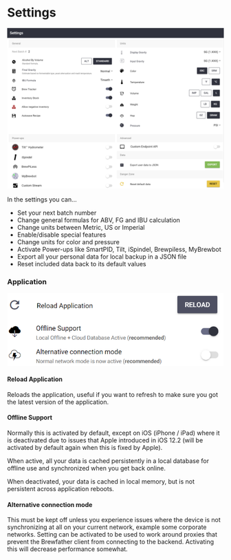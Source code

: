 # Settings

![Overview of all the settings available](.gitbook/assets/image%20%289%29.png)

In the settings you can...

* Set your next batch number
* Change general formulas for ABV, FG and IBU calculation
* Change units between Metric, US or Imperial
* Enable/disable special features
* Change units for color and pressure
* Activate Power-ups like SmartPID, Tilt, iSpindel, Brewpiless, MyBrewbot
* Export all your personal data for local backup in a JSON file
* Reset included data back to its default values

### Application

![](.gitbook/assets/image%20%2835%29.png)

#### Reload Application

Reloads the application, useful if you want to refresh to make sure you got the latest version of the application.

#### Offline Support

Normally this is activated by default, except on iOS \(iPhone / iPad\) where it is deactivated due to issues that Apple introduced in iOS 12.2 \(will be activated by default again when this is fixed by Apple\).

When active, all your data is cached persistently in a local database for offline use and synchronized when you get back online.

When deactivated, your data is cached in local memory, but is not persistent across application reboots.

#### Alternative connection  mode

This must be kept off unless you experience issues where the device is not synchronizing at all on your current network, example some corporate networks. Setting can be activated to be used to work around proxies that prevent the Brewfather client from connecting to the backend. Activating this will decrease performance somewhat.

